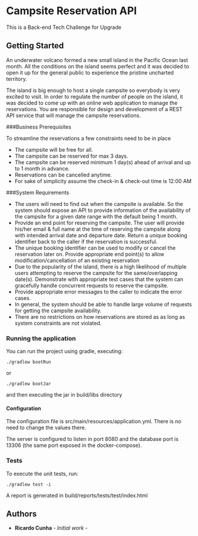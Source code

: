 # Campsite Reservation API

This is a Back-end Tech Challenge for Upgrade

## Getting Started

An underwater volcano formed a new small island in the Pacific Ocean last month. All the conditions on the island seems perfect and it was
decided to open it up for the general public to experience the pristine uncharted territory.

The island is big enough to host a single campsite so everybody is very excited to visit. In order to regulate the number of people on the island, it
was decided to come up with an online web application to manage the reservations. You are responsible for design and development of a REST
API service that will manage the campsite reservations.

###Business Prerequisites

To streamline the reservations a few constraints need to be in place

* The campsite will be free for all.
* The campsite can be reserved for max 3 days.
* The campsite can be reserved minimum 1 day(s) ahead of arrival and up to 1 month in advance.
* Reservations can be cancelled anytime.
* For sake of simplicity assume the check-in & check-out time is 12:00 AM

###System Requirements

* The users will need to find out when the campsite is available. So the system should expose an API to provide information of the
availability of the campsite for a given date range with the default being 1 month.
* Provide an end point for reserving the campsite. The user will provide his/her email & full name at the time of reserving the campsite
along with intended arrival date and departure date. Return a unique booking identifier back to the caller if the reservation is successful.
* The unique booking identifier can be used to modify or cancel the reservation later on. Provide appropriate end point(s) to allow
modification/cancellation of an existing reservation
* Due to the popularity of the island, there is a high likelihood of multiple users attempting to reserve the campsite for the same/overlapping
date(s). Demonstrate with appropriate test cases that the system can gracefully handle concurrent requests to reserve the campsite.
* Provide appropriate error messages to the caller to indicate the error cases.
* In general, the system should be able to handle large volume of requests for getting the campsite availability.
* There are no restrictions on how reservations are stored as as long as system constraints are not violated.


### Running the application

You can run the project using gradle, executing:

```
./gradlew bootRun
```

or

```
./gradlew bootJar
```
 
and then executing the jar in build/libs directory

#### Configuration

The configuration file is src/main/resources/application.yml. There is no need to change the values there.

The server is configured to listen in port 8080 and the database port is 13306 (the same port exposed in the docker-compose).


### Tests

To execute the unit tests, run:

```
./gradlew test -i
```

A report is generated in build/reports/tests/test/index.html


## Authors

* **Ricardo Cunha** - *Initial work* - 
